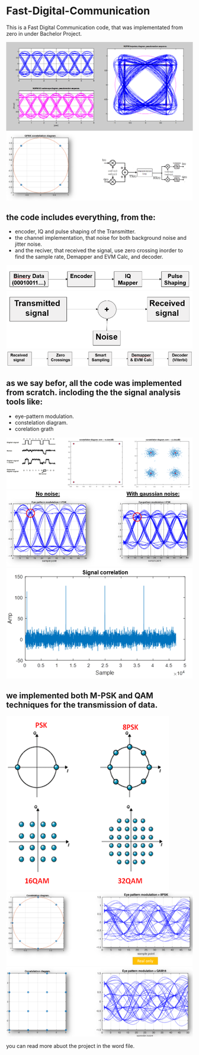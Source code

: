 # Fast-Digital-Communication
This is a Fast Digital Communication code, that was implementated from zero in under Bachelor Project.

![](https://github.com/BIueMan/Fast-Digital-Communication/blob/main/images/opener.png)
![](https://github.com/BIueMan/Fast-Digital-Communication/blob/main/images/MPSK.PNG)

## the code includes everything, from the:
* encoder, IQ and pulse shaping of the Transmitter.
* the channel implementation, that noise for both background noise and jitter noise.
* and the reciver, that received the signal, use zero crossing inorder to find the sample rate, Demapper and EVM Calc, and decoder.

![](https://github.com/BIueMan/Fast-Digital-Communication/blob/main/images/blocks_1.PNG)
![](https://github.com/BIueMan/Fast-Digital-Communication/blob/main/images/blocks_2.PNG)
![](https://github.com/BIueMan/Fast-Digital-Communication/blob/main/images/blocks_3.PNG)

## as we say befor, all the code was implemented from scratch. incloding the the signal analysis tools like:
*  eye-pattern modulation.
*  constelation diagram.
*  corelation grath

![](https://github.com/BIueMan/Fast-Digital-Communication/blob/main/images/PSK_noise.PNG)
![](https://github.com/BIueMan/Fast-Digital-Communication/blob/main/images/PSK_EYE_NOISE.PNG)
![](https://github.com/BIueMan/Fast-Digital-Communication/blob/main/images/AMP.PNG)


## we implemented both M-PSK and QAM techniques for the transmission of data.

![](https://github.com/BIueMan/Fast-Digital-Communication/blob/main/images/PSK.PNG)
![](https://github.com/BIueMan/Fast-Digital-Communication/blob/main/images/8PSK.PNG)
![](https://github.com/BIueMan/Fast-Digital-Communication/blob/main/images/QAM16.PNG)

you can read more abuot the project in the word file. 
